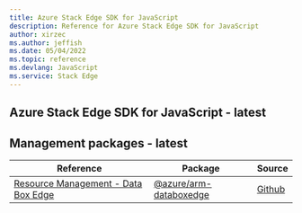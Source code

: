 ```yaml
---
title: Azure Stack Edge SDK for JavaScript
description: Reference for Azure Stack Edge SDK for JavaScript
author: xirzec
ms.author: jeffish
ms.date: 05/04/2022
ms.topic: reference
ms.devlang: JavaScript
ms.service: Stack Edge
---
```

## Azure Stack Edge SDK for JavaScript - latest
## Management packages - latest
| Reference | Package | Source |
|---|---|---|
|[Resource Management - Data Box Edge](javascript/api/overview/azure/arm-databoxedge-readme)|[@azure/arm-databoxedge](https://www.npmjs.com/package/@azure/arm-databoxedge)|[Github](https://github.com/Azure/azure-sdk-for-js/blob/main/sdk/databoxedge/arm-databoxedge)|

